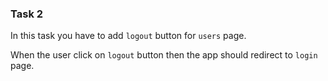 ### Task 2

In this task you have to add `logout` button for `users` page.

When the user click on `logout` button then the app should redirect to `login` page.